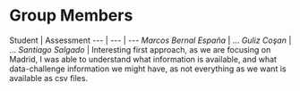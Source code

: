 ﻿# Group Members

Student | Assessment
--- | --- | ---
*Marcos Bernal España* | ...
*Guliz Coşan*  | ...
*Santiago Salgado*  | Interesting first approach, as we are focusing on Madrid, I was able to understand what information is available, and what data-challenge information we might have, as not everything as we want is available as csv files.